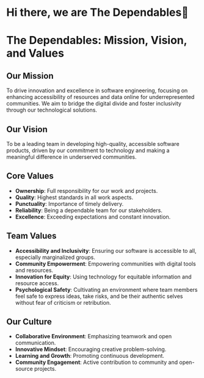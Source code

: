 # Hi there, we are The Dependables👋

# The Dependables: Mission, Vision, and Values

## Our Mission
To drive innovation and excellence in software engineering, focusing on enhancing accessibility of resources and data online for underrepresented communities. We aim to bridge the digital divide and foster inclusivity through our technological solutions.

## Our Vision
To be a leading team in developing high-quality, accessible software products, driven by our commitment to technology and making a meaningful difference in underserved communities.

## Core Values
- **Ownership**: Full responsibility for our work and projects.
- **Quality**: Highest standards in all work aspects.
- **Punctuality**: Importance of timely delivery.
- **Reliability**: Being a dependable team for our stakeholders.
- **Excellence**: Exceeding expectations and constant innovation.

## Team Values
- **Accessibility and Inclusivity**: Ensuring our software is accessible to all, especially marginalized groups.
- **Community Empowerment**: Empowering communities with digital tools and resources.
- **Innovation for Equity**: Using technology for equitable information and resource access.
- **Psychological Safety**: Cultivating an environment where team members feel safe to express ideas, take risks, and be their authentic selves without fear of criticism or retribution.

## Our Culture
- **Collaborative Environment**: Emphasizing teamwork and open communication.
- **Innovative Mindset**: Encouraging creative problem-solving.
- **Learning and Growth**: Promoting continuous development.
- **Community Engagement**: Active contribution to community and open-source projects.

<!--

**Here are some ideas to get you started:**

🙋‍♀️ A short introduction - what is your organization all about?
🌈 Contribution guidelines - how can the community get involved?
👩‍💻 Useful resources - where can the community find your docs? Is there anything else the community should know?
🍿 Fun facts - what does your team eat for breakfast?
🧙 Remember, you can do mighty things with the power of [Markdown](https://docs.github.com/github/writing-on-github/getting-started-with-writing-and-formatting-on-github/basic-writing-and-formatting-syntax)
-->
